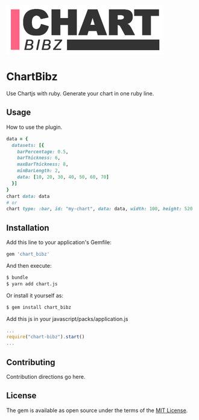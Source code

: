 ![Chart Bibz logo](https://raw.githubusercontent.com/thooams/chart_bibz/main/chart-bibz-logo.gif)

# ChartBibz
Use Chartjs with ruby. Generate your chart in one ruby line.

## Usage
How to use the plugin.
```ruby
data = {
  datasets: [{
    barPercentage: 0.5,
    barThickness: 6,
    maxBarThickness: 8,
    minBarLength: 2,
    data: [10, 20, 30, 40, 50, 60, 70]
  }]
}
chart data: data
# or
chart type: :bar, id: "my-chart", data: data, width: 100, height: 520
```

## Installation
Add this line to your application's Gemfile:

```ruby
gem 'chart_bibz'
```

And then execute:
```bash
$ bundle
$ yarn add chart.js
```

Or install it yourself as:
```bash
$ gem install chart_bibz
```

Add this js in your javascript/packs/application.js
```js
...
require("chart-bibz").start()
...
```

## Contributing
Contribution directions go here.

## License
The gem is available as open source under the terms of the [MIT License](https://opensource.org/licenses/MIT).
